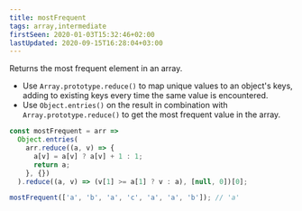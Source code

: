 ```yaml
---
title: mostFrequent
tags: array,intermediate
firstSeen: 2020-01-03T15:32:46+02:00
lastUpdated: 2020-09-15T16:28:04+03:00
---
```


Returns the most frequent element in an array.

- Use `Array.prototype.reduce()` to map unique values to an object's keys, adding to existing keys every time the same value is encountered.
- Use `Object.entries()` on the result in combination with `Array.prototype.reduce()` to get the most frequent value in the array.

```js
const mostFrequent = arr =>
  Object.entries(
    arr.reduce((a, v) => {
      a[v] = a[v] ? a[v] + 1 : 1;
      return a;
    }, {})
  ).reduce((a, v) => (v[1] >= a[1] ? v : a), [null, 0])[0];
```

```js
mostFrequent(['a', 'b', 'a', 'c', 'a', 'a', 'b']); // 'a'
```
